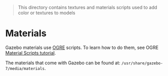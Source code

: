 > This directory contains textures and materials scripts used to add color or textures to models

# Materials

Gazebo materials use [OGRE](https://www.ogre3d.org/) scripts.
To learn how to do them, see OGRE [Material Scripts tutorial](https://ogrecave.github.io/ogre/api/1.10/Material-Scripts.html#Material-Scripts).

The materials that come with Gazebo can be found at: `/usr/share/gazebo-7/media/materials`.
